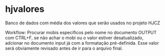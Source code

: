 # hjvalores
Banco de dados com média dos valores que serão usados no projeto HJCZ

Workflow: Procurar mobis específicos pelo nome no documento OUTPUT com CTRL+F, se não achar o mobi ou o valor estiver desatualizado, adcionar no documento input já com a formatação pré-definida. Esse valor será obviamente revisado antes de ir para o arquivo final.

